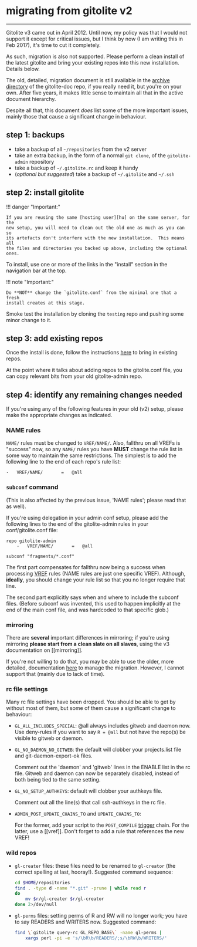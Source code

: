 # migrating from gitolite v2

----

Gitolite v3 came out in April 2012.  Until now, my policy was that I would not
support it except for critical issues, but I think by now (I am writing this
in Feb 2017), it's time to cut it completely.

As such, migration is also not supported.  Please perform a clean install of
the latest gitolite and bring your existing repos into this new installation.
Details below.

The old, detailed, migration document is still available in the [archive
directory][arch] of the gitolite-doc repo, if you really need it, but you're
on your own.  After five years, it makes little sense to maintain all that in
the active document hierarchy.

Despite all that, this document *does* list some of the more important issues,
mainly those that cause a significant change in behaviour.

[arch]: https://github.com/sitaramc/gitolite-doc/tree/master/archive

## step 1: backups

*   take a backup of all `~/repositories` from the v2 server
*   take an extra backup, in the form of a normal `git clone`, of the
    `gitolite-admin` repository
*   take a backup of `~/.gitolite.rc` and keep it handy
*   (*optional but suggested*) take a backup of `~/.gitolite` and `~/.ssh`

## step 2: install gitolite

!!! danger "Important:"

    If you are reusing the same [hosting user][hu] on the same server, for the
    new setup, you will need to clean out the old one as much as you can so
    its artefacts don't interfere with the new installation.  This means all
    the files and directories you backed up above, including the optional
    ones.

To install, use one or more of the links in the "install" section in the
navigation bar at the top.

!!! note "Important:"

    Do **NOT** change the `gitolite.conf` from the minimal one that a fresh
    install creates at this stage.

Smoke test the installation by cloning the `testing` repo and pushing some
minor change to it.

[hu]: concepts/#the-hosting-user

## step 3: add existing repos

Once the install is done, follow the instructions [here][existing] to bring in
existing repos.

At the point where it talks about adding repos to the gitolite.conf file, you
can copy relevant bits from your old gitolite-admin repo.

[existing]: basic-admin/#appendix-1-bringing-existing-repos-into-gitolite

## step 4: identify any remaining changes needed

If you're using any of the following features in your old (v2) setup, please
make the appropriate changes as indicated.

### NAME rules

`NAME/` rules must be changed to `VREF/NAME/`.  Also, fallthru on all VREFs is
"success" now, so any `NAME/` rules you have **MUST** change the rule list in
some way to maintain the same restrictions.  The simplest is to add the
following line to the end of each repo's rule list:

    -   VREF/NAME/       =   @all

### `subconf` command

(This is also affected by the previous issue, 'NAME rules'; please read that
as well).

If you're using delegation in your admin conf setup, please add the following
lines to the end of the gitolite-admin rules in your conf/gitolite.conf file:

    repo gitolite-admin
        -   VREF/NAME/       =   @all

    subconf "fragments/*.conf"

The first part compensates for fallthru now being a success when processing
[VREF](vref) rules (NAME rules are just one specific VREF).  Although,
**ideally**, you should change your rule list so that you no longer require
that line.

The second part explicitly says when and where to include the subconf files.
(Before subconf was invented, this used to happen implicitly at the end of the
main conf file, and was hardcoded to that specific glob.)

### mirroring

<!-- duplicated in mirroring.mkd with minor differences -->

There are **several** important differences in mirroring; if you're using
mirroring **please start from a clean slate on all slaves**, using the v3
documentation on [[mirroring]].

If you're not willing to do that, you may be able to use the older, more
detailed, documentation [here][arch] to manage the migration.  However, I
cannot support that (mainly due to lack of time).

### rc file settings

Many rc file settings have been dropped.  You should be able to get by without
most of them, but some of them cause a significant change to behaviour:

*   `GL_ALL_INCLUDES_SPECIAL`: @all always includes gitweb and daemon now.
    Use deny-rules if you want to say `R = @all` but not have the repo(s) be
    visible to gitweb or daemon.

*   `GL_NO_DAEMON_NO_GITWEB`: the default will clobber your projects.list file
    and git-daemon-export-ok files.

    Comment out the 'daemon' and 'gitweb' lines in the ENABLE list in the rc
    file.  Gitweb and daemon can now be separately disabled, instead of both
    being tied to the same setting.

*   `GL_NO_SETUP_AUTHKEYS`:  default will clobber your authkeys file.

    Comment out all the line(s) that call ssh-authkeys in the rc file.

*   `ADMIN_POST_UPDATE_CHAINS_TO` and `UPDATE_CHAINS_TO`:

    For the former, add your script to the `POST_COMPILE` [trigger](triggers)
    chain.  For the latter, use a [[vref]].  Don't forget to add a rule that
    references the new VREF!

### wild repos

*   `gl-creater` files: these files need to be renamed to `gl-creator` (the
    correct spelling at last, hooray!).  Suggested command sequence:

    ```sh
    cd $HOME/repositories
    find . -type d -name "*.git" -prune | while read r
    do
        mv $r/gl-creater $r/gl-creator
    done 2>/dev/null
    ```

*   `gl-perms` files: setting perms of R and RW will no longer work; you have
    to say READERS and WRITERS now.  Suggested command:

    ```sh
    find \`gitolite query-rc GL_REPO_BASE\` -name gl-perms |
        xargs perl -pi -e 's/\bR\b/READERS/;s/\bRW\b/WRITERS/'
    ```

